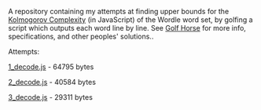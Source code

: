 A repository containing my attempts at finding upper bounds for the [Kolmogorov Complexity](https://en.wikipedia.org/wiki/Kolmogorov_complexity) (in JavaScript) of the Wordle word set, by golfing a script which outputs each word line by line.
See [Golf Horse](http://golf.horse/wordle/) for more info, specifications, and other peoples' solutions..

Attempts:

[1_decode.js](https://github.com/Reinhardt-C/wordlegolf/blob/main/1_decode.js) - 64795 bytes

[2_decode.js](https://github.com/Reinhardt-C/wordlegolf/blob/main/2_decode.js) - 40584 bytes

[3_decode.js](https://github.com/Reinhardt-C/wordlegolf/blob/main/3_decode.js) - 29311 bytes